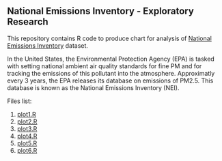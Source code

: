 ## National Emissions Inventory - Exploratory Research

This repository contains R code to produce chart for analysis of [National Emissions Inventory](https://www3.epa.gov/ttn/chief/eiinformation.html) dataset.

In the United States, the Environmental Protection Agency (EPA) is tasked with setting national ambient air quality standards for fine PM and for tracking the emissions of this pollutant into the atmosphere. Approximatly every 3 years, the EPA releases its database on emissions of PM2.5. This database is known as the National Emissions Inventory (NEI).

Files list:

1. [plot1.R](plot1.R)
2. [plot2.R](plot2.R)
3. [plot3.R](plot3.R)
4. [plot4.R](plot4.R)
5. [plot5.R](plot5.R)
6. [plot6.R](plot6.R)